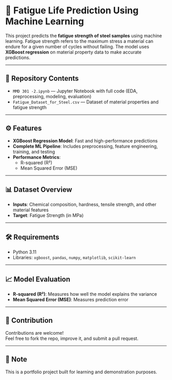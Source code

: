 # 🔧 Fatigue Life Prediction Using Machine Learning

This project predicts the **fatigue strength of steel samples** using machine learning. Fatigue strength refers to the maximum stress a material can endure for a given number of cycles without failing. The model uses **XGBoost regression** on material property data to make accurate predictions.

---

## 📁 Repository Contents

- `MMD 301 -2.ipynb` — Jupyter Notebook with full code (EDA, preprocessing, modeling, evaluation)
- `Fatigue_Dataset_for_Steel.csv` — Dataset of material properties and fatigue strength

---

## ⚙️ Features

- **XGBoost Regression Model**: Fast and high-performance predictions
- **Complete ML Pipeline**: Includes preprocessing, feature engineering, training, and testing
- **Performance Metrics**:
  - R-squared (R²)
  - Mean Squared Error (MSE)

---

## 📊 Dataset Overview

- **Inputs**: Chemical composition, hardness, tensile strength, and other material features
- **Target**: Fatigue Strength (in MPa)

---

## 🛠 Requirements

- Python 3.11
- Libraries: `xgboost`, `pandas`, `numpy`, `matplotlib`, `scikit-learn`

---

## 📈 Model Evaluation

- **R-squared (R²)**: Measures how well the model explains the variance
- **Mean Squared Error (MSE)**: Measures prediction error

---

## 🤝 Contribution

Contributions are welcome!  
Feel free to fork the repo, improve it, and submit a pull request.

---

## 📌 Note

This is a portfolio project built for learning and demonstration purposes.
